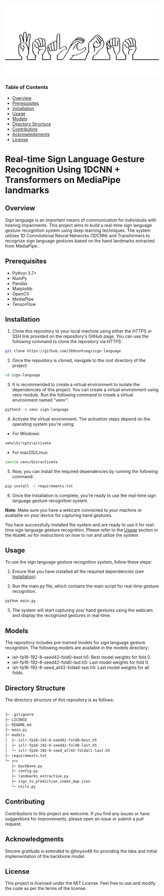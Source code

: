 ![Logo](/assets/sign_logo_straight.png)

### Table of Contents
- [Overview](#overview)
- [Prerequisites](#prerequisites)
- [Installation](#installation)
- [Usage](#usage)
- [Models](#models)
- [Directory Structure](#directory)
- [Contributing](#contributing)
- [Acknowledgments](#acknowledgments)
- [License](#license)


# Real-time Sign Language Gesture Recognition Using 1DCNN + Transformers on MediaPipe landmarks

## <a name="overview"></a> Overview
Sign language is an important means of communication for individuals with hearing impairments. This project aims to build a real-time sign language gesture recognition system using deep learning techniques. The system utilizes 1D Convolutional Neural Networks (1DCNN) and Transformers to recognize sign language gestures based on the hand landmarks extracted from MediaPipe.

## <a name="prerequisites"></a> Prerequisites

- Python 3.7+
- NumPy
- Pandas
- Matplotlib
- OpenCV
- MediaPipe
- TensorFlow

## <a name="installation"></a> Installation
1. Clone this repository to your local machine using either the HTTPS or SSH link provided on the repository's GitHub page. You can use the following command to clone the repository via HTTPS:

```bash
git clone https://github.com/209sontung/sign-language
```

2. Once the repository is cloned, navigate to the root directory of the project:

```bash
cd sign-language
```

3. It is recommended to create a virtual environment to isolate the dependencies of this project. You can create a virtual environment using venv module. Run the following command to create a virtual environment named "venv":

```bash
python3 -m venv sign-language
```

4. Activate the virtual environment. The activation steps depend on the operating system you're using:

- For Windows:
```bash
venv\Scripts\activate
```
- For macOS/Linux:
```bash
source venv/bin/activate
```

5. Now, you can install the required dependencies by running the following command:

```bash
pip install -r requirements.txt
```

6. Once the installation is complete, you're ready to use the real-time sign language gesture recognition system.

**Note:** Make sure you have a webcam connected to your machine or available on your device for capturing hand gestures.

You have successfully installed the system and are ready to use it for real-time sign language gesture recognition. Please refer to the [Usage](#usage) section in the `README.md` for instructions on how to run and utilize the system.

## <a name="usage"></a> Usage
To use the sign language gesture recognition system, follow these steps:

1. Ensure that you have installed all the required dependencies (see [Installation](#installation)).

2. Run the main.py file, which contains the main script for real-time gesture recognition.

```bash
python main.py
```

3. The system will start capturing your hand gestures using the webcam and display the recognized gestures in real-time.

## <a name="models"></a> Models
The repository includes pre-trained models for sign language gesture recognition. The following models are available in the models directory:

- islr-fp16-192-8-seed42-fold0-best.h5: Best model weights for fold 0.
- islr-fp16-192-8-seed42-fold0-last.h5: Last model weights for fold 0.
- islr-fp16-192-8-seed_all42-foldall-last.h5: Last model weights for all folds.

## <a name="directory"></a> Directory Structure
The directory structure of this repository is as follows:

```bash

├─ .gitignore
├─ LICENSE
├─ README.md
├─ main.py
├─ models
│  ├─ islr-fp16-192-8-seed42-fold0-best.h5
│  ├─ islr-fp16-192-8-seed42-fold0-last.h5
│  └─ islr-fp16-192-8-seed_all42-foldall-last.h5
├─ requirements.txt
└─ src
   ├─ backbone.py
   ├─ config.py
   ├─ landmarks_extraction.py
   ├─ sign_to_prediction_index_map.json
   └─ utils.py
```

## <a name="contributing"></a> Contributing
Contributions to this project are welcome. If you find any issues or have suggestions for improvements, please open an issue or submit a pull request.

## <a name="acknowledgments"></a> Acknowledgments
Sincere gratitude is extended to @hoyso48 for providing the idea and initial implementation of the backbone model.

## <a name="license"></a> License
This project is licensed under the MIT License. Feel free to use and modify the code as per the terms of the license.
